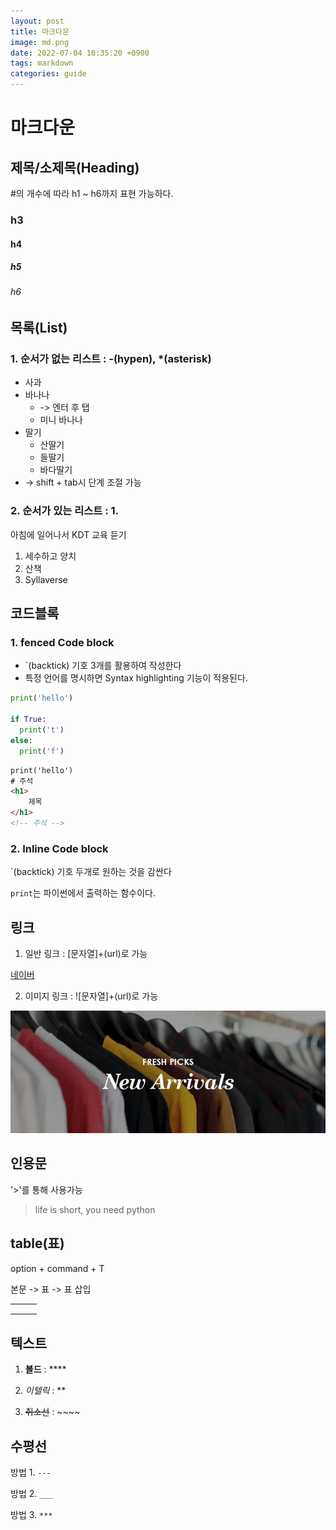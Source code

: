 ```yaml
---
layout: post
title: 마크다운
image: md.png
date: 2022-07-04 10:35:20 +0900
tags: markdown
categories: guide
---
```

# 마크다운



## 제목/소제목(Heading)

#의 개수에 따라 h1 ~ h6까지 표현 가능하다.

### h3

#### h4

##### h5

###### h6



## 목록(List)

### 1. 순서가 없는 리스트 : -(hypen), *(asterisk)

- 사과
- 바나나
  - -> 엔터 후 탭
  - 미니 바나나
- 딸기
  - 산딸기
  - 들딸기
  - 바다딸기
- -> shift + tab시 단계 조절 가능

### 2. 순서가 있는 리스트 : 1.

아침에 일어나서 KDT 교육 듣기

1. 세수하고 양치
2. 산책
3. Syllaverse



## 코드블록

### 1. fenced Code block

- `(backtick) 기호 3개를 활용하여 작성한다
- 특정 언어를 명시하면 Syntax highlighting 기능이 적용된다.

```python
print('hello')

if True:
  print('t')
else:
  print('f')
```

```html
print('hello')
# 주석
<h1>
	제목
</h1>
<!-- 주석 -->
```

### 2. Inline Code block

`(backtick) 기호 두개로 원하는 것을 감싼다

`print`는 파이썬에서 출력하는 함수이다.



## 링크

1. 일반 링크 : [문자열]+(url)로 가능

[네이버](www.naver.com)

2. 이미지 링크 : ![문자열]+(url)로 가능

![image1](Markdown.assets/image1.png)



## 인용문

'>'를 통해 사용가능

> life is short, you need python 



## table(표) 

option + command + T

본문 -> 표 -> 표 삽입 

|      |      |      |
| ---- | ---- | ---- |
|      |      |      |
|      |      |      |
|      |      |      |



## 텍스트

1. **볼드** : ****

2. *이텔릭* : **  

3. ~~취소선~~ : ~~~~

   

## 수평선

방법 1. `---`

방법 2. `___`

방법 3. `***`



